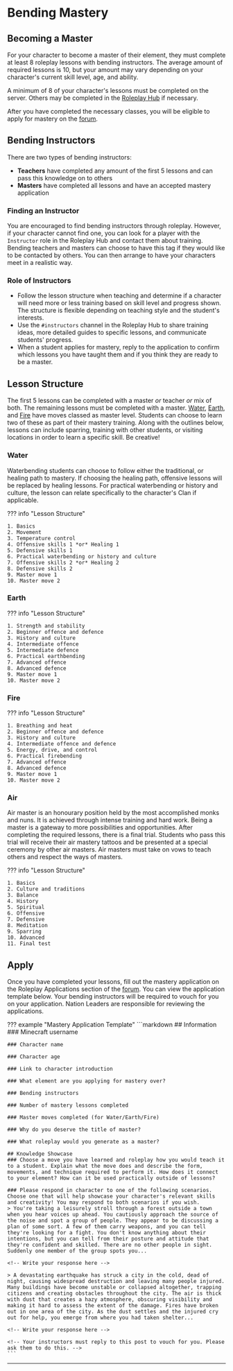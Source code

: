 # Bending Mastery

## Becoming a Master

For your character to become a master of their element, they must complete at least 8 roleplay lessons with bending instructors. The average amount of required lessons is 10, but your amount may vary depending on your character's current skill level, age, and ability.

A minimum of 8 of your character's lessons must be completed on the server. Others may be completed in the [Roleplay Hub](https://discord.gg/tjqX25pH37) if necessary.

After you have completed the necessary classes, you will be eligible to apply for mastery on the [forum](https://forum.rokucraft.com/c/roleplay-applications/mastery/16).

## Bending Instructors

There are two types of bending instructors:

- **Teachers** have completed any amount of the first 5 lessons and can pass this knowledge on to others
- **Masters** have completed all lessons and have an accepted mastery application

### Finding an Instructor

You are encouraged to find bending instructors through roleplay. However, if your character cannot find one, you can look for a player with the `Instructor` role in the Roleplay Hub and contact them about training. Bending teachers and masters can choose to have this tag if they would like to be contacted by others. You can then arrange to have your characters meet in a realistic way.

### Role of Instructors

- Follow the lesson structure when teaching and determine if a character will need more or less training based on skill level and progress shown. The structure is flexible depending on teaching style and the student's interests. 
- Use the `#instructors` channel in the Roleplay Hub to share training ideas, more detailed guides to specific lessons, and communicate students' progress.
- When a student applies for mastery, reply to the application to confirm which lessons you have taught them and if you think they are ready to be a master.

## Lesson Structure

The first 5 lessons can be completed with a master *or* teacher *or* mix of both. The remaining lessons must be completed with a master. [Water](https://avatar.fandom.com/wiki/Waterbending#Waterbending_master_level), [Earth](https://avatar.fandom.com/wiki/Earthbending#Earthbending_master_level), and [Fire](https://avatar.fandom.com/wiki/Firebending#Firebending_master_level) have moves classed as master level. Students can choose to learn two of these as part of their mastery training. Along with the outlines below, lessons can include sparring, training with other students, or visiting locations in order to learn a specific skill. Be creative!

### Water
Waterbending students can choose to follow either the traditional, or healing path to mastery. If choosing the healing path, offensive lessons will be replaced by healing lessons. For practical waterbending or history and culture, the lesson can relate specifically to the character's Clan if applicable.

??? info "Lesson Structure"

    1. Basics
    2. Movement
    3. Temperature control
    4. Offensive skills 1 *or* Healing 1
    5. Defensive skills 1
    6. Practical waterbending or history and culture
    7. Offensive skills 2 *or* Healing 2
    8. Defensive skills 2
    9. Master move 1
    10. Master move 2

### Earth

??? info "Lesson Structure"

    1. Strength and stability
    2. Beginner offence and defence
    3. History and culture
    4. Intermediate offence
    5. Intermediate defence
    6. Practical earthbending
    7. Advanced offence
    8. Advanced defence
    9. Master move 1
    10. Master move 2

### Fire

??? info "Lesson Structure"

    1. Breathing and heat
    2. Beginner offence and defence
    3. History and culture
    4. Intermediate offence and defence
    5. Energy, drive, and control
    6. Practical firebending
    7. Advanced offence
    8. Advanced defence
    9. Master move 1
    10. Master move 2

### Air

Air master is an honourary position held by the most accomplished monks and nuns. It is achieved through intense training and hard work. Being a master is a gateway to more possibilities and opportunities. After completing the required lessons, there is a final trial. Students who pass this trial will receive their air mastery tattoos and be presented at a special ceremony by other air masters. Air masters must take on vows to teach others and respect the ways of masters.

??? info "Lesson Structure"

    1. Basics
    2. Culture and traditions
    3. Balance
    4. History
    5. Spiritual
    6. Offensive
    7. Defensive
    8. Meditation
    9. Sparring
    10. Advanced
    11. Final test

## Apply

Once you have completed your lessons, fill out the mastery application on the Roleplay Applications section of the [forum](https://forum.rokucraft.com/c/roleplay-applications/mastery/16). You can view the application template below. Your bending instructors will be required to vouch for you on your application. Nation Leaders are responsible for reviewing the applications.

??? example "Mastery Application Template"
    ```markdown
    ## Information
    ### Minecraft username

    ### Character name

    ### Character age

    ### Link to character introduction

    ### What element are you applying for mastery over?

    ### Bending instructors

    ### Number of mastery lessons completed

    ### Master moves completed (for Water/Earth/Fire)

    ### Why do you deserve the title of master?

    ### What roleplay would you generate as a master?

    ## Knowledge Showcase
    ### Choose a move you have learned and roleplay how you would teach it to a student. Explain what the move does and describe the form, movements, and technique required to perform it. How does it connect to your element? How can it be used practically outside of lessons?

    ### Please respond in character to one of the following scenarios. Choose one that will help showcase your character's relevant skills and creativity! You may respond to both scenarios if you wish.
    > You're taking a leisurely stroll through a forest outside a town when you hear voices up ahead. You cautiously approach the source of the noise and spot a group of people. They appear to be discussing a plan of some sort. A few of them carry weapons, and you can tell they're looking for a fight. You don't know anything about their intentions, but you can tell from their posture and attitude that they're confident and skilled. There are no other people in sight. Suddenly one member of the group spots you...

    <!-- Write your response here -->

    > A devastating earthquake has struck a city in the cold, dead of night, causing widespread destruction and leaving many people injured. Many buildings have become unstable or collapsed altogether, trapping citizens and creating obstacles throughout the city. The air is thick with dust that creates a hazy atmosphere, obscuring visibility and making it hard to assess the extent of the damage. Fires have broken out in one area of the city. As the dust settles and the injured cry out for help, you emerge from where you had taken shelter...

    <!-- Write your response here -->

    <!-- Your instructors must reply to this post to vouch for you. Please ask them to do this. -->
    ```
* * *
